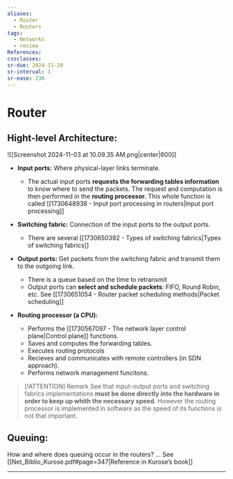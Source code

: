 ```yaml
---
aliases:
  - Router
  - Routers
tags:
  - Networks
  - review
References: 
cssclasses:
sr-due: 2024-11-20
sr-interval: 1
sr-ease: 230
---
```

# Router
## Hight-level Architecture:
![[Screenshot 2024-11-03 at 10.09.35 AM.png|center|600]]

+ **Input ports:** 
  Where physical-layer links terminate. 
  + The actual input ports **requests the forwarding tables information** to know where to send the packets. The request and computation is then performed in the **routing processor.**  This whole function is called [[1730648938 - Input port processing in routers|Input port processing]]
    
+ **Switching fabric:** Connection of the input ports to the output ports.
	+ There are several [[1730650392 - Types of switching fabrics|Types of switching fabrics]]

+ **Output ports:** Get packets from the switching fabric and transmit them to the outgoing link.
	+ There is a queue based on the time to retransmit 
	+ Output ports can **select and schedule packets**: FIFO, Round Robin, etc. See [[1730651054 - Router packet scheduling methods|Packet scheduling]]

+ **Routing processor (a CPU):** 
	+ Performs the [[1730567097 - The network layer control plane|Control plane]] functions. 
	+ Saves and computes the forwarding tables.
	+ Executes routing protocols 
	+ Recieves and communicates with remote controllers (in SDN approach). 
	+ Performs network management funcitons.


> [!ATTENTION] Remark 
> See that input-output ports and switching fabrics implementations **must be done directly into the hardware in order to keep up whith the necessary speed**. 
> However the routing processor is implemented in software as the speed of its functions is not that important.

## Queuing: 
How and where does queuing occur in the routers? … See [[Net_Biblio_Kurose.pdf#page=347|Reference in Kurose’s book]]


***